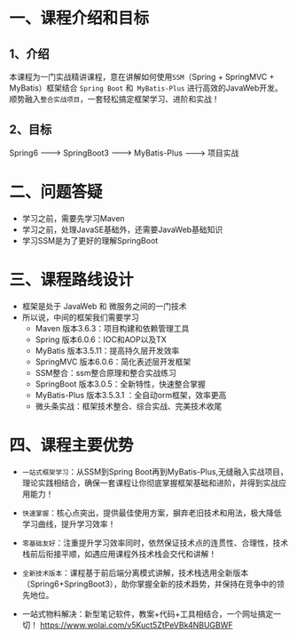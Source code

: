 # 一、课程介绍和目标

## 1、介绍

本课程为一门实战精讲课程，意在讲解如何使用`SSM`（Spring + SpringMVC + MyBatis）框架结合 `Spring Boot` 和` MyBatis-Plus` 进行高效的JavaWeb开发。顺势融入`整合实战项目`，一套轻松搞定框架学习、进阶和实战！

## 2、目标

Spring6 ---> SpringBoot3  ---> MyBatis-Plus  ---> 项目实战
# 二、问题答疑

- 学习之前，需要先学习Maven
- 学习之前，处理JavaSE基础外，还需要JavaWeb基础知识
- 学习SSM是为了更好的理解SpringBoot
# 三、课程路线设计

- 框架是处于 JavaWeb 和 微服务之间的一门技术
- 所以说，中间的框架我们需要学习
	- Maven 版本3.6.3：项目构建和依赖管理工具
	- Spring 版本6.0.6：IOC和AOP以及TX
	- MyBatis 版本3.5.11：提高持久层开发效率
	- SpringMVC 版本6.0.6：简化表述层开发框架
	- SSM整合：ssm整合原理和整合实战练习
	- SpringBoot 版本3.0.5：全新特性，快速整合掌握
	- MyBatis-Plus 版本3.5.3.1 ：全自动orm框架，效率更高
	- 微头条实战：框架技术整合、综合实战、完美技术收尾

# 四、课程主要优势

- `一站式框架学习`：从SSM到Spring Boot再到MyBatis-Plus,无缝融入实战项目，理论实践相结合，确保一套课程让你彻底掌握框架基础和进阶，并得到实战应用能力！

- `快速掌握`：核心点突出，提供最佳使用方案，摒弃老旧技术和用法，极大降低学习曲线，提升学习效率！

- `零基础友好`：注重提升学习效率同时，依然保证技术点的连贯性、合理性，技术栈前后衔接平顺，如遇应用课程外技术栈会交代和讲解！

- `全新技术版本`：课程基于前后端分离模式讲解，技术栈选用全新版本
（Spring6+SpringBoot3），助你掌握全新的技术趋势，并保持在竞争中的领先地位。


- 一站式物料解决：新型笔记软件，教案+代码+工具相结合，一个网址搞定一切！
https://www.wolai.com/v5Kuct5ZtPeVBk4NBUGBWF